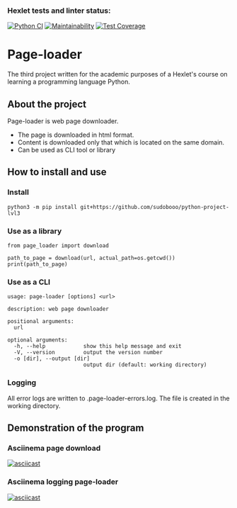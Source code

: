 ### Hexlet tests and linter status:
[![Python CI](https://github.com/sudobooo/python-project-lvl3/actions/workflows/pyci.yml/badge.svg)](https://github.com/sudobooo/python-project-lvl3/actions/workflows/pyci.yml)
[![Maintainability](https://api.codeclimate.com/v1/badges/8ccab16f0538b0691b1c/maintainability)](https://codeclimate.com/github/sudobooo/python-project-lvl3/maintainability)
[![Test Coverage](https://api.codeclimate.com/v1/badges/8ccab16f0538b0691b1c/test_coverage)](https://codeclimate.com/github/sudobooo/python-project-lvl3/test_coverage)

# Page-loader

The third project written for the academic purposes of a Hexlet's course on learning a programming language Python.

## About the project

Page-loader is web page downloader.

- The page is downloaded in html format.
- Content is downloaded only that which is located on the same domain.
- Can be used as CLI tool or library

## How to install and use

### Install
`python3 -m pip install git+https://github.com/sudobooo/python-project-lvl3`

### Use as a library
```
from page_loader import download

path_to_page = download(url, actual_path=os.getcwd())
print(path_to_page)
```

### Use as a CLI
```
usage: page-loader [options] <url>

description: web page downloader

positional arguments:
  url

optional arguments:
  -h, --help            show this help message and exit
  -V, --version         output the version number
  -o [dir], --output [dir]
                        output dir (default: working directory)
```

### Logging

All error logs are written to .page-loader-errors.log.
The file is created in the working directory.

## Demonstration of the program

### Asciinema page download
[![asciicast](https://asciinema.org/a/498469.svg)](https://asciinema.org/a/498469)

### Asciinema logging page-loader
[![asciicast](https://asciinema.org/a/498470.svg)](https://asciinema.org/a/498470)
